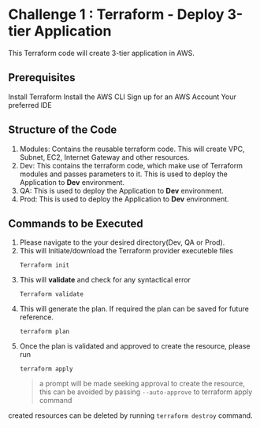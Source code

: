 # Challenge 1 : Terraform - Deploy 3-tier Application
This Terraform code will create 3-tier application in AWS.

## Prerequisites
Install Terraform
Install the AWS CLI
Sign up for an AWS Account
Your preferred IDE

## Structure of the Code
1. Modules:
   Contains the reusable terraform code. This will create VPC, Subnet, EC2, Internet Gateway and other resources.
2. Dev:
   This contains the terraform code, which make use of Terraform modules and passes parameters to it.
   This is used to deploy the Application to **Dev** environment.
3. QA:
   This is used to deploy the Application to **Dev** environment.
4. Prod:
   This is used to deploy the Application to **Dev** environment.

## Commands to be Executed
1. Please navigate to the your desired directory(Dev, QA or Prod).
2. This will Initiate/download the Terraform provider executeble files
   ```
   Terraform init
   ```
3. This will **validate** and check for any syntactical error
   ```
   Terraform validate
   ```
4. This will generate the plan. If required the plan can be saved for future reference.
   ```
   terraform plan
   ```
5. Once the plan is validated and approved to create the resource, please run
   ```
   terraform apply
   ```
   > a prompt will be made seeking approval to create the resource, this can be avoided by passing `--auto-approve` to terraform apply command

created resources can be deleted by running `terraform destroy` command.